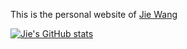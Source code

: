 This is the personal website of [Jie Wang](https://jwangjie.github.io/)

[![Jie's GitHub stats](https://github-readme-stats.vercel.app/api?username=jwangjie)](https://github.com/anuraghazra/github-readme-stats)
